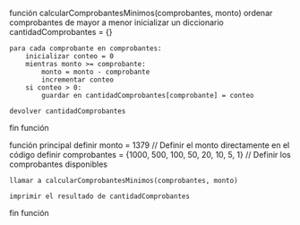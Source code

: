 función calcularComprobantesMinimos(comprobantes, monto)
    ordenar comprobantes de mayor a menor
    inicializar un diccionario cantidadComprobantes = {}

    para cada comprobante en comprobantes:
        inicializar conteo = 0
        mientras monto >= comprobante:
            monto = monto - comprobante
            incrementar conteo
        si conteo > 0:
            guardar en cantidadComprobantes[comprobante] = conteo

    devolver cantidadComprobantes
fin función

función principal
    definir monto = 1379  // Definir el monto directamente en el código
    definir comprobantes = {1000, 500, 100, 50, 20, 10, 5, 1}  // Definir los comprobantes disponibles
    
    llamar a calcularComprobantesMinimos(comprobantes, monto)
    
    imprimir el resultado de cantidadComprobantes
fin función

